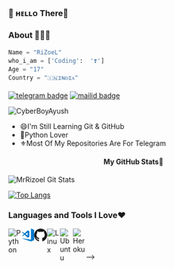 ### 🖤 ʜᴇʟʟᴏ There🖤

### About 🙋🏻‍♂️
```python
Name = "RiZoeL"
who_i_am = ['Coding':  '❣️']
Age = "17"
Country = "🇮🇳ɪɴᴅɪᴀ"
```
#### 
[![telegram badge](https://img.shields.io/badge/@MrRizoel-30302f?style=for-the-badge&logo=telegram)](https://t.me/legendx22)
[![mailid badge](https://img.shields.io/badge/MrRizoel-30302f?style=for-the-badge&logo=gmail)](mailto:contact@cyberboyayush.in)
<p align="left"> <img src="https://komarev.com/ghpvc/?username=TheRiZoeL&label=Profile%20Views&color=orange&style=flat-square" alt="CyberBoyAyush" /> </p>

- 😄I'm Still Learning Git & GitHub
- 🥰Python Lover
- ⚜️Most Of My Repositories Are For Telegram

<h4 align="center"><b>My GitHub Stats💛</b></h4>

![MrRizoel Git Stats](https://github-readme-stats.vercel.app/api?username=TheRiZoeL&include_all_commits=true&count_private=true&theme=highcontrast)

[![Top Langs](https://github-readme-stats.vercel.app/api/top-langs/?username=legendxop&layout=compact&theme=radical)](https://github.com/legendxop)

### Languages and Tools I Love❤️
[<img align="left" alt="Python" width="26px" src="https://upload.wikimedia.org/wikipedia/commons/thumb/c/c3/Python-logo-notext.svg/600px-Python-logo-notext.svg.png" />](https://python.org/)
[<img align="left" alt="Visual Studio Code" width="26px" src="https://raw.githubusercontent.com/github/explore/80688e429a7d4ef2fca1e82350fe8e3517d3494d/topics/visual-studio-code/visual-studio-code.png" />](https://code.visualstudio.com/)
[<img align="left" alt="GitHub" width="26px" src="https://raw.githubusercontent.com/github/explore/78df643247d429f6cc873026c0622819ad797942/topics/github/github.png" />](https://git-scm.com/)
[<img align="left" alt="Linux" width="26px" src="https://www.freepnglogos.com/uploads/linux-png/difference-between-linux-and-window-operating-system-3.png" />](https://www.linux.org/)
[<img align="left" alt="Ubuntu" width="26px" src="https://assets.ubuntu.com/v1/29985a98-ubuntu-logo32.png" />](https://www.ubuntu.com)
[<img align="left" alt="Heroku" width="26px" src="https://www.nicepng.com/png/full/223-2233246_heroku-logo-salesforce-heroku.png" />](https://heroku.com/)

<br />
<br />

-->
